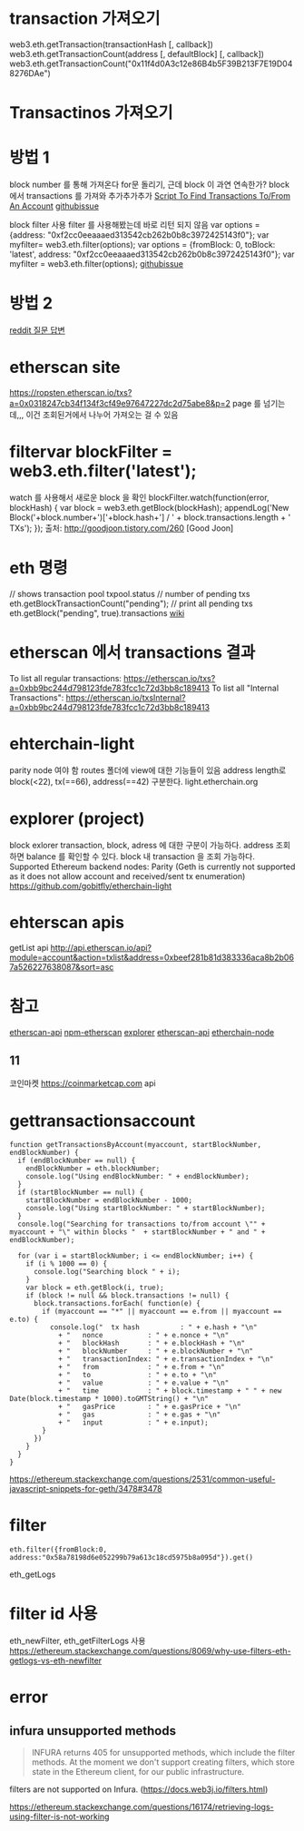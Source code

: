 
# transaction 가져오기
web3.eth.getTransaction(transactionHash [, callback])
web3.eth.getTransactionCount(address [, defaultBlock] [, callback])
web3.eth.getTransactionCount("0x11f4d0A3c12e86B4b5F39B213F7E19D048276DAe")

# Transactinos 가져오기
# 방법 1
block number 를 통해 가져온다 for문 돌리기, 근데 block 이 과연 연속한가?
block 에서 transactions 를 가져와 추가추가추가
[Script To Find Transactions To/From An Account](https://ethereum.stackexchange.com/questions/2531/common-useful-javascript-snippets-for-geth/3478#3478)
[githubissue](https://github.com/ethereum/web3.js/issues/580)

block filter 사용
filter 를 사용해봤는데 바로 리턴 되지 않음
var options = {address: "0xf2cc0eeaaaed313542cb262b0b8c3972425143f0"};
var myfilter= web3.eth.filter(options);
var options = {fromBlock: 0, toBlock: 'latest', address: "0xf2cc0eeaaaed313542cb262b0b8c3972425143f0"};
var myfilter = web3.eth.filter(options);
[githubissue](https://github.com/ethereum/go-ethereum/issues/1897)

# 방법 2
[reddit 질문 답변](https://www.reddit.com/r/ethereum/comments/3sz2n4/get_all_transactions_for_address_as_a_json_object/)

# etherscan site
https://ropsten.etherscan.io/txs?a=0x0318247cb34f134f3cf49e97647227dc2d75abe8&p=2
page 를 넘기는데,,, 이건 조회된거에서 나누어 가져오는 걸 수 있음


# filtervar blockFilter = web3.eth.filter('latest');
watch 를 사용해서 새로운 block 을 확인
blockFilter.watch(function(error, blockHash) {
    var block = web3.eth.getBlock(blockHash);
    appendLog('New Block('+block.number+')['+block.hash+'] / ' + block.transactions.length + ' TXs');
});
출처: http://goodjoon.tistory.com/260 [Good Joon]


# eth 명령
// shows transaction pool
txpool.status
// number of pending txs
eth.getBlockTransactionCount("pending");
// print all pending txs
eth.getBlock("pending", true).transactions
[wiki](https://github.com/expanse-org/go-expanse/wiki/Contracts-and-Transactions)

# etherscan 에서 transactions 결과
To list all regular transactions: https://etherscan.io/txs?a=0xbb9bc244d798123fde783fcc1c72d3bb8c189413
To list all "Internal Transactions": https://etherscan.io/txsInternal?a=0xbb9bc244d798123fde783fcc1c72d3bb8c189413

# ehterchain-light
parity node 여야 함
routes 폴더에 view에 대한 기능들이 있음
address length로 block(<22), tx(==66), address(==42) 구분한다.
light.etherchain.org

# explorer (project)
block exlorer
transaction, block, adress 에 대한 구분이 가능하다.
address 조회하면 balance 를 확인할 수 있다.
block 내 transaction 을 조회 가능하다.
Supported Ethereum backend nodes: Parity (Geth is currently not supported as it does not allow account and received/sent tx enumeration)
https://github.com/gobitfly/etherchain-light

# ehterscan apis
getList api
http://api.etherscan.io/api?module=account&action=txlist&address=0xbeef281b81d383336aca8b2b067a526227638087&sort=asc

# 참고
[etherscan-api](https://etherscan.io/apis)
[npm-etherscan](https://www.npmjs.com/package/etherscan-api)
[explorer](https://github.com/etherparty/explorer)
[etherscan-api](https://sebs.github.io/etherscan-api/)
[etherchain-node](https://github.com/sgsshankar/etherchain-node)

## 11
코인마켓 https://coinmarketcap.com
api

# gettransactionsaccount
```
function getTransactionsByAccount(myaccount, startBlockNumber, endBlockNumber) {
  if (endBlockNumber == null) {
    endBlockNumber = eth.blockNumber;
    console.log("Using endBlockNumber: " + endBlockNumber);
  }
  if (startBlockNumber == null) {
    startBlockNumber = endBlockNumber - 1000;
    console.log("Using startBlockNumber: " + startBlockNumber);
  }
  console.log("Searching for transactions to/from account \"" + myaccount + "\" within blocks "  + startBlockNumber + " and " + endBlockNumber);

  for (var i = startBlockNumber; i <= endBlockNumber; i++) {
    if (i % 1000 == 0) {
      console.log("Searching block " + i);
    }
    var block = eth.getBlock(i, true);
    if (block != null && block.transactions != null) {
      block.transactions.forEach( function(e) {
        if (myaccount == "*" || myaccount == e.from || myaccount == e.to) {
          console.log("  tx hash          : " + e.hash + "\n"
            + "   nonce           : " + e.nonce + "\n"
            + "   blockHash       : " + e.blockHash + "\n"
            + "   blockNumber     : " + e.blockNumber + "\n"
            + "   transactionIndex: " + e.transactionIndex + "\n"
            + "   from            : " + e.from + "\n"
            + "   to              : " + e.to + "\n"
            + "   value           : " + e.value + "\n"
            + "   time            : " + block.timestamp + " " + new Date(block.timestamp * 1000).toGMTString() + "\n"
            + "   gasPrice        : " + e.gasPrice + "\n"
            + "   gas             : " + e.gas + "\n"
            + "   input           : " + e.input);
        }
      })
    }
  }
}
```

https://ethereum.stackexchange.com/questions/2531/common-useful-javascript-snippets-for-geth/3478#3478

# filter
```
eth.filter({fromBlock:0, address:"0x58a78198d6e052299b79a613c18cd5975b8a095d"}).get()
```
eth_getLogs

# filter id 사용
eth_newFilter, eth_getFilterLogs 사용
https://ethereum.stackexchange.com/questions/8069/why-use-filters-eth-getlogs-vs-eth-newfilter


# error
## infura unsupported methods
> INFURA returns 405 for unsupported methods, which include the filter methods. At the moment we don't support creating filters, which store state in the Ethereum client, for our public infrastructure.

filters are not supported on Infura. (https://docs.web3j.io/filters.html)


https://ethereum.stackexchange.com/questions/16174/retrieving-logs-using-filter-is-not-working

